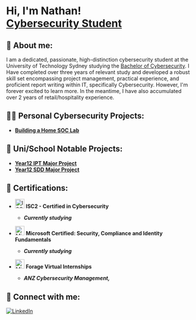 <h1>Hi, I'm Nathan! <br/> <a href="https://www.linkedin.com/in/nathan-samuel-271465268/">Cybersecurity Student</a></h1>

<h2>👋 About me:</h2>
<p> I am a dedicated, passionate, high-distinction cybersecurity student at the University of Technology Sydney studying the <a href="https://www.uts.edu.au/study/find-a-course/bachelor-cybersecurity">Bachelor of Cybersecurity</a></h1>. I Have completed over three years of relevant study and developed a robust skill set encompassing project management, practical experience, and proficient report writing within IT, specifically Cybersecurity. However, I'm forever excited to learn more. In the meantime, I have also accumulated over 2 years of retail/hospitality experience.</p>

<h2>👨‍💻 Personal Cybersecurity Projects:</h2>

- <b>[Building a Home SOC Lab](https://github.com/nathansamuel92/Building-a-Home-SOC-Lab)</b>

<h2>🏫 Uni/School Notable Projects:</h2>

- <b>[Year12 IPT Major Project](https://github.com/nathansamuel92/HSC-IPT-MP)</b>
- <b>[Year12 SDD Major Project](https://github.com/nathansamuel92/HSC-SDD-MP)</b>

## 📄 Certifications:

- <img src="https://images.credly.com/images/2030e43f-8003-4d4b-9630-847add403c87/twitter_thumb_201604_image.png" alt="ISC2 Badge" width="25" height="25"> **ISC2 - Certified in Cybersecurity**
  - **<i>Currently studying</i>**

- <img src="https://images.credly.com/images/fc1352af-87fa-4947-ba54-398a0e63322e/security-compliance-and-identity-fundamentals-600x600.png" alt="Microsoft Badge" width="25" height="25"> **Microsoft Certified: Security, Compliance and Identity Fundamentals**
  - **<i>Currently studying</i>**

- <img src="https://bookface-images.s3.amazonaws.com/logos/06f37a2c3431748d0ddb96f49cb39db93035c618.png" alt="Microsoft Badge" width="25" height="25"> **Forage Virtual Internships**
  - **<i>ANZ Cybersecurity Management, </i>**

<h2> 🤳 Connect with me:</h2>

[![LinkedIn](https://img.shields.io/badge/LinkedIn-0077B5?style=for-the-badge&logo=linkedin&logoColor=white)](https://www.linkedin.com/in/nathan-samuel-271465268/)

<!--
**nathansamuel92/nathansamuel92** is a ✨ _special_ ✨ repository because its `README.md` (this file) appears on your GitHub profile.

Here are some ideas to get you started:

- 🔭 I’m currently working on ...
- 🌱 I’m currently learning ...
- 👯 I’m looking to collaborate on ...
- 🤔 I’m looking for help with ...
- 💬 Ask me about ...
- 📫 How to reach me: ...
- 😄 Pronouns: ...
- ⚡ Fun fact: ...
-->


